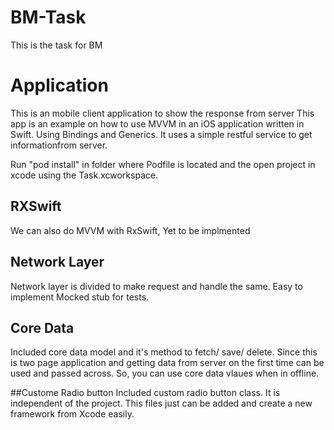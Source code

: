 # BM-Task
This is the task for BM

# Application

This is an mobile client application to show the response from server
This app is an example on how to use MVVM in an iOS application written in Swift. Using Bindings and Generics.
It uses a simple restful service to get informationfrom server.

Run "pod install" in folder where Podfile is located and the open project in xcode using the Task.xcworkspace.


## RXSwift
We can also do MVVM with RxSwift, Yet to be implmented        

## Network Layer

Network layer is divided to make request and handle the same. Easy to implement Mocked stub for tests.

## Core Data
Included core data model and it's method to fetch/ save/ delete.
Since this is two page application and getting data from server on the first time can be used and passed across. 
So, you can use core data vlaues when in offline.

##Custome Radio button
Included custom radio button class. It is independent of the project. This files just can be added and create a new framework from Xcode easily.

